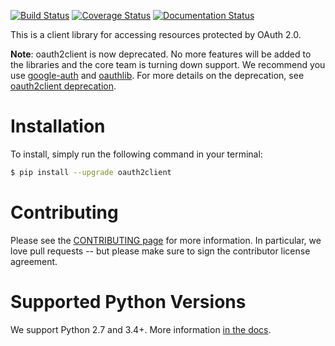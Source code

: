 [![Build Status](https://travis-ci.org/google/oauth2client.svg?branch=master)](https://travis-ci.org/google/oauth2client)
[![Coverage Status](https://coveralls.io/repos/google/oauth2client/badge.svg?branch=master&service=github)](https://coveralls.io/github/google/oauth2client?branch=master)
[![Documentation Status](https://readthedocs.org/projects/oauth2client/badge/?version=latest)](https://oauth2client.readthedocs.io/)

This is a client library for accessing resources protected by OAuth 2.0.

**Note**: oauth2client is now deprecated. No more features will be added to the
libraries and the core team is turning down support. We recommend you use
[google-auth](https://google-auth.readthedocs.io) and [oauthlib](http://oauthlib.readthedocs.io/). For more details on the deprecation, see [oauth2client deprecation](https://google-auth.readthedocs.io/en/latest/oauth2client-deprecation.html).

Installation
============

To install, simply run the following command in your terminal:

```bash
$ pip install --upgrade oauth2client
```

Contributing
============

Please see the [CONTRIBUTING page][1] for more information. In particular, we
love pull requests -- but please make sure to sign the contributor license
agreement.

Supported Python Versions
=========================

We support Python 2.7 and 3.4+. More information [in the docs][2].

[1]: https://github.com/google/oauth2client/blob/master/CONTRIBUTING.md
[2]: https://oauth2client.readthedocs.io/#supported-python-versions

